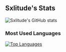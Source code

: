 ## Sxlitude's Stats
![Sxlitude's GitHub stats](https://github-readme-stats.vercel.app/api?username=sxlitude&show_icons=true&theme=radical)
### Most Used Languages
[![Top Languages](https://github-readme-stats.vercel.app/api/top-langs/?username=sxlitude&layout=compact)](https://github.com/sxlitude/github-readme-stats)

<!---
Sxlitude/Sxlitude is a ✨ special ✨ repository because its `README.md` (this file) appears on your GitHub profile.
You can click the Preview link to take a look at your changes.
--->
